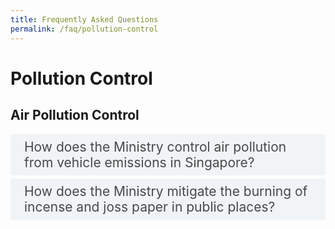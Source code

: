 ```yaml
---
title: Frequently Asked Questions
permalink: /faq/pollution-control
---  
```

<style>

input {
	display: none;
}
label {
	display: block;
	padding: 8px 22px;
	margin: 0 0 5px 0;
	cursor: pointor;
	background: #F0F4F6;
	border-radius: 3px;
	color: #484848;
	transition: ease .5s;
	font-size: 1.5em;
}

label:hover {
	background: #4a96b0;
	color: #FFF;
}

.accordion-content {
	/* background: #E2E5F6; */
	padding: 10px 0px 30px 30px;
	/* border: 1px solid #484848; */
	margin: 0 0 1px 0;
	border-radius: 3px;
}

input + label + .accordion-content {
	display: none;
}

input:checked + label + .accordion-content {
	display: none;
}

input:checked + label + .accordion-content {
	display: block;
}

</style>
<!-- End of accordion -->

<div class="container">

<h1><b>Pollution Control</b></h1>

<h2 id="air-pollution-control">Air Pollution Control</h2>
<div>
  	<input type="checkbox" id="title1"  /><label for="title1">How does the Ministry control air pollution from vehicle emissions in Singapore?</label>
	<div class="accordion-content">
		<p>Vehicular (or motor) emission is one of the major sources of air pollution in Singapore. As part of our Energy Reset goals under the Singapore Green Plan 2030, Singapore is transitioning towards cleaner energy vehicles and ceasing diesel car and taxi registrations from 2025.
    
    To control the emissions generated by motor vehicles and safeguard public health, the National Environment Agency (NEA) sets specific exhaust emission and fuel quality standards for all vehicles, and regulates the type and quality of fuel that is being used in Singapore:
    (I) All new and used petrol or diesel vehicles imported for registration in Singapore must comply with the [Euro VI emission standards](https://sso.agc.gov.sg/SL/EPMA1999-RG6?DocDate=20120629&amp;ProvIds=Sc1-#Sc1-).
    (II) All new and used motorcycles imported into Singapore for registration must comply with the [Euro IV emission standards](https://sso.agc.gov.sg/SL/EPMA1999-RG6?DocDate=20120629&amp;ProvIds=Sc3-#Sc3-). Compared to the Euro III emission standard, the tighter Euro IV emission standard will help to reduce emissions of hydrocarbons (HC) and nitrogen oxides (NOx), which are precursors to ozone.
    (III) All in-use vehicles have to comply with the in-use vehicle emission standards prescribed in the [regulations](https://sso.agc.gov.sg/SL/EPMA1999-RG6/#Sc5-).
    (IV) Every motor vehicle being driven in Singapore, when using diesel or petrol, must only use Euro V diesel or petrol that conforms with the standards prescribed in the [regulations](https://sso.agc.gov.sg/SL/EPMA1999-RG6/#Sc8-).
    (V) NEA also introduced the [Vehicular Emissions Scheme (VES)](https://onemotoring.lta.gov.sg/content/onemotoring/home/buying/upfront-vehicle-costs/emissions-charges.html) to replace the Carbon Emission-Based Vehicle Scheme (CEVS) for all new cars, taxis and newly imported used cars with effect from 1 January 2018. The VES covers five pollutants – carbon dioxide (CO2), hydrocarbons (HC), carbon monoxide (CO), nitrogen oxides (NOx) and particulate matter (PM). To further promote the adoption of cleaner vehicles and to discourage the purchases of more pollutive models, the VES for new cars, taxis and imported used cars have been enhanced with increased rebates and surcharges from 1 January 2021 to 31 December 2022.
    (VI) NEA further enhanced the [Early Turnover Scheme (ETS)](https://onemotoring.lta.gov.sg/content/onemotoring/home/buying/vehicle-types-and-registrations/commercial-vehicle/early-turnover.html) to cover Euro IV Category C diesel vehicles from 1 April 2021 to 31 March 2023, to incentivise owners of diesel commercial vehicles to replace them with new, cleaner options. NEA and LTA have also introduced the [Commercial Vehicle Emissions Scheme (CVES)](https://www.lta.gov.sg/content/ltagov/en/newsroom/2020/3/news-releases/Promoting_the_adoption_of_cleaner_commercial_vehicles.html) for all new and used imported Light Goods Vehicles (LGVs), Goods-cum-Passenger Vehicles (GPVs), and small buses, all with maximum laden weight (MLW) not exceeding 3,500kg, from 1 April 2021 to 31 March 2023.
    (VII) The import of used vehicles into Singapore must also comply with the prevailing emission standards at the time of registration in Singapore.Visit [NEA&#39;s website](https://www.nea.gov.sg/our-services/pollution-control/air-pollution/air-pollution-regulations) for more information on air pollution regulations.
    
    If you spot smoky vehicles or idling engines, you may report them to NEA, providing details such as the vehicle registration number, location, date and time of the incident via NEA&#39;s [online feedback form](https://www.nea.gov.sg/corporate-functions/feedback).</p>
	</div>
  	<input type="checkbox" id="title2"  /><label for="title2">How does the Ministry control air pollution from industries in Singapore?</label>
	<div class="accordion-content">
		<p>The National Environment Agency (NEA) evaluates the hazard and pollution impact of industries to ensure that they do not contribute to unmanageable pollution, health and safety hazards. NEA checks the designs of industrial plants and pollution control equipment at the building plan stage for compliance with pollution control requirements. An industry is allowed to be set up only if it is sited in an appropriate industrial estate, and can comply with the pollution control requirements.
			
			NEA&#39;s Source Emission Test Scheme requires industries to conduct source emission tests on their own, or engage [accredited laboratories](https://www.nea.gov.sg/our-services/pollution-control/air-pollution/air-quality/accredited-testing-bodies-for-source-emission-tests) under the [Singapore Laboratory Accreditation Scheme (SAC-SINGLAS)](https://www.sac-accreditation.gov.sg/services/accreditation-services/laboratories) to monitor their air emissions regularly, and take measures to ensure their compliance with the prescribed air emission standards.
			
			NEA also conducts regular inspections on industries, fuel analyses and smoke observations of chimneys, to ensure that pollution control equipment is maintained and operated properly. |
</p>
	</div>
    	<input type="checkbox" id="title3"  /><label for="title3">How does the Ministry mitigate the burning of incense and joss paper in public places?</label>
	<div class="accordion-content">
		<p>Currently, there are no regulations against the burning of incense and joss paper in public places. Being a multi-cultural society, the Government encourages members of public, including temples and devotees, to practise graciousness and consideration for the environment and neighbouring premises, when carrying out religious practices in public places.
			
			Devotees are advised to clean up the place after they have made their offerings. When burning joss paper, candles and other offerings, they should make use of the proper pits and containers provided at the designated points, such as those provided by the Town Councils.
			
			The National Environment Agency (NEA) works closely with religious associations and the town councils on reminding devotees to avoid burning joss papers on the ground and grass patches, and that it is also not necessary to throw joss paper in the air but to burn them instead.
			
			If you have an enquiry, you may contact NEA via this [online feedback form](https://www.nea.gov.sg/corporate-functions/feedback).</p>
	</div>
</div>
